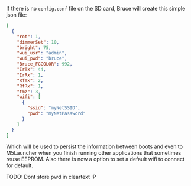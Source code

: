 If there is no `config.conf` file on the SD card, Bruce will create this simple json file:
```json
[
  {
    "rot": 1,
    "dimmerSet": 10,
    "bright": 75,
    "wui_usr": "admin",
    "wui_pwd": "bruce",
    "Bruce_FGCOLOR": 992,
    "IrTx": 44,
    "IrRx": 1,
    "RfTx": 2,
    "RfRx": 1,
    "tmz": 3,
    "wifi": [
      {
        "ssid": "myNetSSID",
        "pwd": "myNetPassword"
      }
    ]
  }
]
```

Which will be used to persist the information between boots and even to M5Launcher when you finish running other applications that sometimes reuse EEPROM.
Also there is now a option to set a default wifi to connect for default.

TODO: Dont store pwd in cleartext :P
